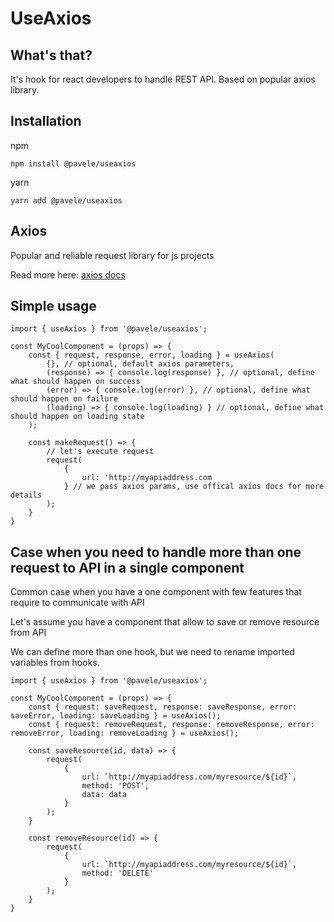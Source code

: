 # UseAxios

## What's that?
It's hook for react developers to handle REST API. Based on popular axios library.

## Installation

npm
```
npm install @pavele/useaxios
```

yarn
```
yarn add @pavele/useaxios
```

## Axios

Popular and reliable request library for js projects

Read more here: [axios docs](https://axios-http.com/docs/intro)

## Simple usage

```
import { useAxios } from '@pavele/useaxios';

const MyCoolComponent = (props) => {
    const { request, response, error, loading } = useAxios(
        {}, // optional, default axios parameters,
        (response) => { console.log(response) }, // optional, define what should happen on success
        (error) => { console.log(error) }, // optional, define what should happen on failure
        (loading) => { console.log(loading) } // optional, define what should happen on loading state
    );

    const makeRequest() => {
        // let's execute request
        request(
            {
                url: 'http://myapiaddress.com
            } // we pass axios params, use offical axios docs for more details
        );
    }
}

```

## Case when you need to handle more than one request to API in a single component

Common case when you have a one component with few features that require to communicate with API

Let's assume you have a component that allow to save or remove resource from API

We can define more than one hook, but we need to rename imported variables from hooks.

```
import { useAxios } from '@pavele/useaxios';

const MyCoolComponent = (props) => {
    const { request: saveRequest, response: saveResponse, error: saveError, loading: saveLoading } = useAxios();
    const { request: removeRequest, response: removeResponse, error: removeError, loading: removeLoading } = useAxios();

    const saveResource(id, data) => {
        request(
            {
                url: `http://myapiaddress.com/myresource/${id}`,
                method: 'POST',
                data: data
            }
        );
    }

    const removeResource(id) => {
        request(
            {
                url: `http://myapiaddress.com/myresource/${id}`,
                method: 'DELETE'
            }
        );
    }    
}

```